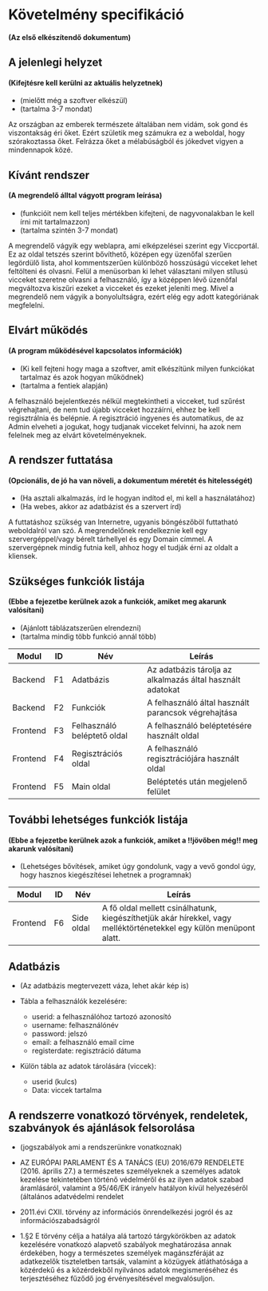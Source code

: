 # Követelmény specifikáció 
#### (Az első elkészítendő dokumentum)

## A jelenlegi helyzet
####  (Kifejtésre kell kerülni az aktuális helyzetnek)
- (mielőtt még a szoftver elkészül)
- (tartalma 3-7 mondat)

Az országban az emberek természete általában nem vidám, sok gond és viszontakság éri őket. 
Ezért születik meg számukra ez a weboldal, hogy szórakoztassa őket.
Felrázza őket a mélabúságból és jókedvet vigyen a mindennapok közé.

## Kívánt rendszer
#### (A megrendelő álltal vágyott program leírása)
- (funkcióit nem kell teljes mértékben kifejteni, de nagyvonalakban le kell írni mit tartalmazzon)
- (tartalma szintén 3-7 mondat)

A megrendelő vágyik egy weblapra, ami elképzelései szerint egy Viccportál.
Ez az oldal tetszés szerint bővíthető, középen egy üzenőfal szerűen legördülő lista,
ahol kommentszerűen különböző hosszúságú vicceket lehet feltölteni és olvasni.
Felül a menüsorban ki lehet választani milyen stílusú vicceket szeretne olvasni a felhasználó,
így a középpen lévő üzenőfal megváltozva kiszűri ezeket a vicceket és ezeket jeleníti meg.
Mivel a megrendelő nem vágyik a bonyolultságra, ezért elég egy adott kategóriának megfelelni.

## Elvárt működés
#### (A program működésével kapcsolatos információk)
- (Ki kell fejteni hogy maga a szoftver, amit elkészítünk milyen funkciókat tartalmaz és azok hogyan működnek)
- (tartalma a fentiek alapján)

A felhasználó bejelentkezés nélkül megtekintheti a vicceket, tud szűrést végrehajtani,
de nem tud újabb vicceket hozzáírni, ehhez be kell regisztrálnia és belépnie.
A regisztráció ingyenes és automatikus, de az Admin elveheti a jogukat, hogy tudjanak vicceket felvinni, 
ha azok nem felelnek meg az elvárt követelményeknek. 

## A rendszer futtatása
#### (Opcionális, de jó ha van növeli, a dokumentum méretét és hitelességét)
- (Ha asztali alkalmazás, írd le hogyan indítod el, mi kell a használatához)
- (Ha webes, akkor az adatbázist és a szervert írd)

A futtatáshoz szükség van Internetre, ugyanis böngészőböl futtatható weboldalról van szó.
A megrendelőnek rendelkeznie kell egy szervergéppel/vagy bérelt tárhellyel és egy Domain címmel.
A szervergépnek mindig futnia kell, ahhoz hogy el tudják érni az oldalt a kliensek.

## Szükséges funkciók listája
#### (Ebbe a fejezetbe kerülnek azok a funkciók, amiket meg akarunk valósítani)
- (Ajánlott táblázatszerűen elrendezni)
- (tartalma mindig több funkció annál több)

| Modul | ID |Név | Leírás |
|---|---|---|---|
| Backend | F1 | Adatbázis | Az adatbázis tárolja az alkalmazás által használt adatokat |
| Backend | F2 | Funkciók | A felhasználó által használt parancsok végrehajtása |
| Frontend | F3 | Felhasználó beléptető oldal | A felhasználó beléptetésére használt oldal |
| Frontend | F4 | Regisztrációs oldal | A felhasználó regisztrációjára használt oldal |
| Frontend | F5 | Main oldal | Beléptetés után megjelenő felület |

## További lehetséges funkciók listája
#### (Ebbe a fejezetbe kerülnek azok a funkciók, amiket a !!jövőben még!! meg akarunk valósítani)
- (Lehetséges bővítések, amiket úgy gondolunk, vagy a vevő gondol úgy, hogy hasznos kiegészítései lehetnek a programnak)
 
| Modul | ID |Név | Leírás |
|---|---|---|---|
| Frontend | F6 | Side oldal | A fő oldal mellett csinálhatunk, kiegészíthetjük akár hírekkel, vagy melléktörténetekkel egy külön menüpont alatt. |

## Adatbázis

- (Az adatbázis megtervezett váza, lehet akár kép is)


- Tábla a felhasználók kezelésére:
   - userid: a felhasználóhoz tartozó azonosító
   - username: felhasználónév
   - password: jelszó
   - email: a felhasználó email címe
   - registerdate: regisztráció dátuma
- Külön tábla az adatok tárolására (viccek):
  - userid (kulcs)
  - Data: viccek tartalma

## A rendszerre vonatkozó törvények, rendeletek, szabványok és ajánlások felsorolása
  - (jogszabályok ami a rendszerünkre vonatkoznak)


  - AZ EURÓPAI PARLAMENT ÉS A TANÁCS (EU) 2016/679 RENDELETE (2016. április 27.) a természetes személyeknek a személyes
adatok kezelése tekintetében történő védelméről és az ilyen adatok szabad áramlásáról, valamint a 95/46/EK irányelv 
hatályon kívül helyezéséről (általános adatvédelmi rendelet


  - 2011.évi CXII. törvény az információs önrendelkezési jogról és az információszabadságról


  - 1.§2 E törvény célja a hatálya alá tartozó tárgykörökben az adatok kezelésére vonatkozó alapvető szabályok 
meghatározása annak érdekében, hogy a természetes személyek magánszféráját az adatkezelők tiszteletben tartsák,
valamint a közügyek átláthatósága a közérdekű és a közérdekből nyilvános adatok megismeréséhez és terjesztéséhez
fűződő jog érvényesítésével megvalósuljon.
